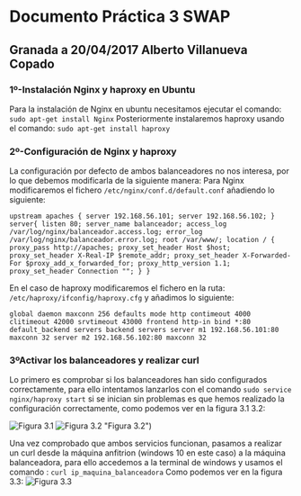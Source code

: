 # Documento Práctica 3 SWAP
## Granada a 20/04/2017 Alberto Villanueva Copado

### 1º-Instalación Nginx y haproxy en Ubuntu
Para la instalación de Nginx en ubuntu necesitamos ejecutar el comando:
`sudo apt-get install Nginx`
Posteriormente instalaremos haproxy usando el comando:
`sudo apt-get install haproxy`

### 2º-Configuración de Nginx y haproxy
La configuración por defecto de ambos balanceadores no nos interesa, por lo que debemos modificarla de la siguiente manera:
Para  Nginx modificaremos el fichero  `/etc/nginx/conf.d/default.conf` añadiendo lo siguiente:

`upstream apaches {
 server 192.168.56.101;
 server 192.168.56.102;
}
server{
 listen 80;
 server_name balanceador;
 access_log /var/log/nginx/balanceador.access.log;
 error_log /var/log/nginx/balanceador.error.log;
 root /var/www/;
location /
 {
 proxy_pass http://apaches;
 proxy_set_header Host $host;
 proxy_set_header X-Real-IP $remote_addr;
 proxy_set_header X-Forwarded-For $proxy_add_x_forwarded_for;
 proxy_http_version 1.1;
 proxy_set_header Connection "";
 }
}`

En el caso de haproxy modificaremos el fichero en la ruta: `/etc/haproxy/ifconfig/haproxy.cfg` y añadimos lo siguiente:

`global
daemon
maxconn 256
defaults
mode http
contimeout 4000
clitimeout 42000
srvtimeout 43000
frontend http-in
bind *:80
default_backend servers
backend servers
server m1 192.168.56.101:80 maxconn 32
server m2 192.168.56.102:80 maxconn 32`

### 3ºActivar los balanceadores y realizar curl
Lo primero es comprobar si los balanceadores han sido configurados correctamente, para ello intentamos lanzarlos con el comando `sudo service nginx/haproxy start` si se inician sin problemas es que hemos realizado la configuración correctamente, como podemos ver en la figura 3.1 3.2:

![Figura 3.1](http://i.imgur.com/CJwKH3U.png "Figura 3.1")
![Figura 3.2](http://i.imgur.com/csON5k9.png) "Figura 3.2")

Una vez comprobado que ambos servicios funcionan, pasamos a realizar un curl desde la máquina anfitrion (windows 10 en este caso) a la máquina balanceadora, para ello accedemos a la terminal de windows y usamos el comando :
`curl ip_maquina_balanceadora`
Como podemos ver en la figura 3.3:
![Figura 3.3](http://i.imgur.com/k49Uod1.png "Figura 3.3")



